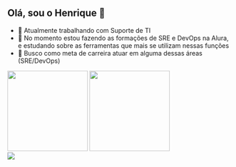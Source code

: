 ## Olá, sou o Henrique 👾

- 🔭 Atualmente trabalhando com Suporte de TI
- 🌱 No momento estou fazendo as formações de SRE e DevOps na Alura, e estudando sobre as ferramentas que mais se utilizam nessas funções
- 🎯 Busco como meta de carreira atuar em alguma dessas áreas (SRE/DevOps)

<div>
  <img height="180em" src="https://github-readme-stats.vercel.app/api?username=mataroh&show_icons=true&theme=codeSTACKr">
  <img height="180em" src="https://github-readme-stats.vercel.app/api/top-langs/?username=mataroh&layout=compact&theme=codeSTACKr">
</div>

<div>
  <a href="https://www.linkedin.com/in/henriquemataro/" target="_blank"><img src="https://img.shields.io/badge/LinkedIn-0077B5?style=for-the-badge&logo=linkedin&logoColor=white" target="_blank"><a/>
</div>

